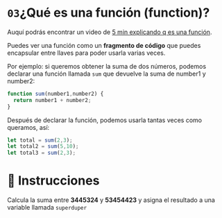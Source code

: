 # `03`¿Qué es una función (function)?

Auquí podrás encontrar un video de [5 min explicando q es una función](https://www.youtube.com/watch?v=N8ap4k_1QEQ).

Puedes ver una función como un **fragmento de código** que puedes encapsular entre llaves para poder usarla varias veces.

Por ejemplo: si queremos obtener la suma de dos números, podemos declarar una función llamada `sum` que devuelve la suma de number1 y number2:

```js
function sum(number1,number2) {
  return number1 + number2;
}
```

Después de declarar la función, podemos usarla tantas veces como queramos, así:

```js
let total = sum(2,3);
let total2 = sum(5,10);
let total3 = sum(2,3);
```

# 📝 Instrucciones

Calcula la suma entre **3445324** y **53454423** y asigna el resultado a una variable llamada `superduper`
